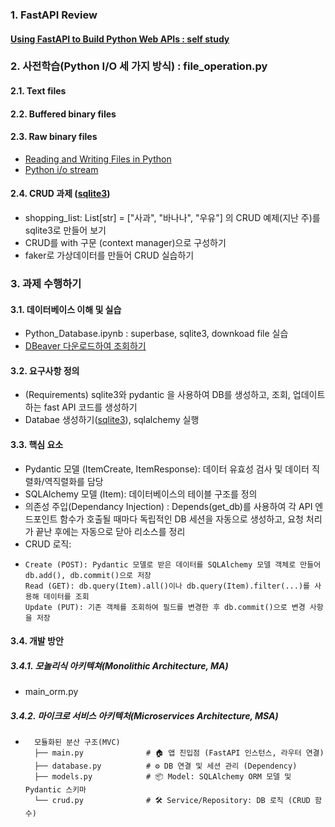 ### 1. FastAPI Review
#### [Using FastAPI to Build Python Web APIs : self study](https://realpython.com/fastapi-python-web-apis/)

### 2. 사전학습(Python I/O 세 가지 방식) : file_operation.py
#### 2.1. Text files
#### 2.2. Buffered binary files
#### 2.3. Raw binary files
- [Reading and Writing Files in Python ](https://realpython.com/read-write-files-python/)
- [Python i/o stream](https://docs.python.org/ko/3.13/library/io.html)
#### 2.4. CRUD 과제 ([sqlite3](https://docs.python.org/3/library/sqlite3.html#sqlite3-tutorial))
- shopping_list: List[str] = ["사과", "바나나", "우유"] 의 CRUD 예제(지난 주)를 sqlite3로 만들어 보기
- CRUD를 with 구문 (context manager)으로 구성하기
- faker로 가상데이터를 만들어 CRUD 실습하기
  
### 3. 과제 수행하기 
#### 3.1. 데이터베이스 이해 및 실습
- Python_Database.ipynb : superbase, sqlite3, downkoad file 실습
- [DBeaver 다운로드하여 조회하기](https://dbeaver.io/)

#### 3.2. 요구사항 정의
- (Requirements) sqlite3와 pydantic 을 사용하여 DB를 생성하고, 조회, 업데이트하는 fast API 코드를 생성하기
- Databae 생성하기([sqlite3](https://docs.python.org/3/contents.html)), sqlalchemy 실행

#### 3.3. 핵심 요소
- Pydantic 모델 (ItemCreate, ItemResponse): 데이터 유효성 검사 및 데이터 직렬화/역직렬화를 담당
- SQLAlchemy 모델 (Item): 데이터베이스의 테이블 구조를 정의
- 의존성 주입(Dependancy Injection) : Depends(get_db)를 사용하여 각 API 엔드포인트 함수가 호출될 때마다 독립적인 DB 세션을 자동으로 생성하고, 요청 처리가 끝난 후에는 자동으로 닫아 리소스를 정리
- CRUD 로직:
-     Create (POST): Pydantic 모델로 받은 데이터를 SQLAlchemy 모델 객체로 만들어 db.add(), db.commit()으로 저장
      Read (GET): db.query(Item).all()이나 db.query(Item).filter(...)를 사용해 데이터를 조회
      Update (PUT): 기존 객체를 조회하여 필드를 변경한 후 db.commit()으로 변경 사항을 저장

#### 3.4. 개발 방안  
##### 3.4.1. 모놀리식 아키텍쳐(Monolithic Architecture, MA)
- main_orm.py
##### 3.4.2. 마이크로 서비스 아키텍처(Microservices Architecture, MSA)
-       모듈화된 분산 구조(MVC)
        ├── main.py              # 🏠 앱 진입점 (FastAPI 인스턴스, 라우터 연결)
        ├── database.py          # ⚙️ DB 연결 및 세션 관리 (Dependency)
        ├── models.py            # 📦 Model: SQLAlchemy ORM 모델 및 Pydantic 스키마
        └── crud.py              # 🛠️ Service/Repository: DB 로직 (CRUD 함수)
